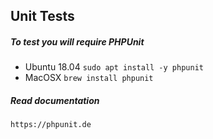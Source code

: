 ## Unit Tests

##### To test you will require PHPUnit

* Ubuntu 18.04  ```sudo apt install -y phpunit```
* MacOSX ```brew install phpunit```

##### Read documentation

```https://phpunit.de```